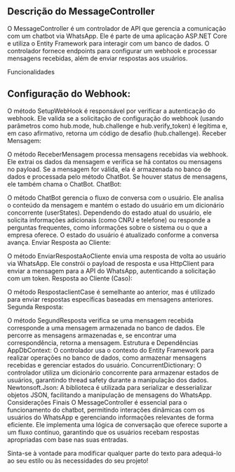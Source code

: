 ## Descrição do MessageController
O MessageController é um controlador de API que gerencia a comunicação com um chatbot via WhatsApp. Ele é parte de uma aplicação ASP.NET Core e utiliza o Entity Framework para interagir com um banco de dados. O controlador fornece endpoints para configurar um webhook e processar mensagens recebidas, além de enviar respostas aos usuários.

Funcionalidades
## Configuração do Webhook:

O método SetupWebHook é responsável por verificar a autenticação do webhook. Ele valida se a solicitação de configuração do webhook (usando parâmetros como hub.mode, hub.challenge e hub.verify_token) é legítima e, em caso afirmativo, retorna um código de desafio (hub.challenge).
Receber Mensagem:

O método ReceberMensagem processa mensagens recebidas via webhook. Ele extrai os dados da mensagem e verifica se há contatos ou mensagens no payload. Se a mensagem for válida, ela é armazenada no banco de dados e processada pelo método ChatBot. Se houver status de mensagens, ele também chama o ChatBot.
ChatBot:

O método ChatBot gerencia o fluxo de conversa com o usuário. Ele analisa o conteúdo da mensagem e mantém o estado do usuário em um dicionário concorrente (userStates). Dependendo do estado atual do usuário, ele solicita informações adicionais (como CNPJ e telefone) ou responde a perguntas frequentes, como informações sobre o sistema ou o que a empresa oferece. O estado do usuário é atualizado conforme a conversa avança.
Enviar Resposta ao Cliente:

O método EnviarRespostaAoCliente envia uma resposta de volta ao usuário via WhatsApp. Ele constrói o payload de resposta e usa HttpClient para enviar a mensagem para a API do WhatsApp, autenticando a solicitação com um token.
Resposta ao Cliente (Caso):

O método RespostaclientCase é semelhante ao anterior, mas é utilizado para enviar respostas específicas baseadas em mensagens anteriores.
Segunda Resposta:

O método SegundResposta verifica se uma mensagem recebida corresponde a uma mensagem armazenada no banco de dados. Ele percorre as mensagens armazenadas e, se encontrar uma correspondência, retorna a mensagem.
Estrutura e Dependências
AppDbContext: O controlador usa o contexto do Entity Framework para realizar operações no banco de dados, como armazenar mensagens recebidas e gerenciar estados do usuário.
ConcurrentDictionary: O controlador utiliza um dicionário concorrente para armazenar estados de usuários, garantindo thread safety durante a manipulação dos dados.
Newtonsoft.Json: A biblioteca é utilizada para serializar e desserializar objetos JSON, facilitando a manipulação de mensagens do WhatsApp.
Considerações Finais
O MessageController é essencial para o funcionamento do chatbot, permitindo interações dinâmicas com os usuários do WhatsApp e gerenciando informações relevantes de forma eficiente. Ele implementa uma lógica de conversação que oferece suporte a um fluxo contínuo, garantindo que os usuários recebam respostas apropriadas com base nas suas entradas.

Sinta-se à vontade para modificar qualquer parte do texto para adequá-lo ao seu estilo ou às necessidades do seu projeto!

